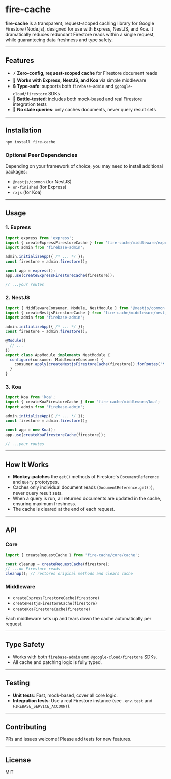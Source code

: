 # fire-cache

**fire-cache** is a transparent, request-scoped caching library for Google Firestore (Node.js), designed for use with Express, NestJS, and Koa. It dramatically reduces redundant Firestore reads within a single request, while guaranteeing data freshness and type safety.

---

## Features

- ⚡ **Zero-config, request-scoped cache** for Firestore document reads
- 🧩 **Works with Express, NestJS, and Koa** via simple middleware
- 🔒 **Type-safe**: supports both `firebase-admin` and `@google-cloud/firestore` SDKs
- 🧪 **Battle-tested**: includes both mock-based and real Firestore integration tests
- 🦾 **No stale queries**: only caches documents, never query result sets

---

## Installation

```bash
npm install fire-cache
```

### Optional Peer Dependencies
Depending on your framework of choice, you may need to install additional packages:

- `@nestjs/common` (for NestJS)
- `on-finished` (for Express)
- `rxjs` (for Koa)

---

## Usage

### 1. Express

```ts
import express from 'express';
import { createExpressFirestoreCache } from 'fire-cache/middleware/express';
import admin from 'firebase-admin';

admin.initializeApp({ /* ... */ });
const firestore = admin.firestore();

const app = express();
app.use(createExpressFirestoreCache(firestore));

// ...your routes
```

### 2. NestJS

```ts
import { MiddlewareConsumer, Module, NestModule } from '@nestjs/common';
import { createNestjsFirestoreCache } from 'fire-cache/middleware/nestjs';
import admin from 'firebase-admin';

admin.initializeApp({ /* ... */ });
const firestore = admin.firestore();

@Module({
  // ...
})
export class AppModule implements NestModule {
  configure(consumer: MiddlewareConsumer) {
    consumer.apply(createNestjsFirestoreCache(firestore)).forRoutes('*');
  }
}
```

### 3. Koa

```ts
import Koa from 'koa';
import { createKoaFirestoreCache } from 'fire-cache/middleware/koa';
import admin from 'firebase-admin';

admin.initializeApp({ /* ... */ });
const firestore = admin.firestore();

const app = new Koa();
app.use(createKoaFirestoreCache(firestore));

// ...your routes
```

---

## How It Works

- **Monkey-patches** the `get()` methods of Firestore's `DocumentReference` and `Query` prototypes.
- Caches only individual document reads (`DocumentReference.get()`), never query result sets.
- When a query is run, all returned documents are updated in the cache, ensuring maximum freshness.
- The cache is cleared at the end of each request.

---

## API

### Core

```ts
import { createRequestCache } from 'fire-cache/core/cache';

const cleanup = createRequestCache(firestore);
// ...do Firestore reads
cleanup(); // restores original methods and clears cache
```

### Middleware

- `createExpressFirestoreCache(firestore)`
- `createNestjsFirestoreCache(firestore)`
- `createKoaFirestoreCache(firestore)`

Each middleware sets up and tears down the cache automatically per request.

---

## Type Safety

- Works with both `firebase-admin` and `@google-cloud/firestore` SDKs.
- All cache and patching logic is fully typed.

---

## Testing

- **Unit tests**: Fast, mock-based, cover all core logic.
- **Integration tests**: Use a real Firestore instance (see `.env.test` and `FIREBASE_SERVICE_ACCOUNT`).

---

## Contributing

PRs and issues welcome! Please add tests for new features.

---

## License

MIT